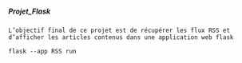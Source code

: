 #####  Projet_Flask
                      
    L’objectif final de ce projet est de récupérer les flux RSS et d’afficher les articles contenus dans une application web flask



``` flask --app RSS run ```



